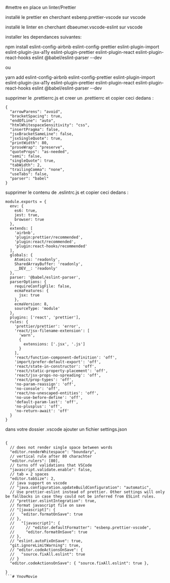 #mettre en place un linter/Prettier

installé le prettier en cherchant esbenp.prettier-vscode sur vscode

installé le linter en cherchant dbaeumer.vscode-eslint sur vscode

installer les dependances suivantes:

npm install eslint-config-airbnb eslint-config-prettier eslint-plugin-import eslint-plugin-jsx-a11y eslint-plugin-prettier eslint-plugin-react eslint-plugin-react-hooks eslint @babel/eslint-parser --dev

ou

yarn add eslint-config-airbnb eslint-config-prettier eslint-plugin-import eslint-plugin-jsx-a11y eslint-plugin-prettier eslint-plugin-react eslint-plugin-react-hooks eslint @babel/eslint-parser --dev

supprimer le .prettierrc.js et creer un .prettierrc et copier ceci dedans :

```
{
  "arrowParens": "avoid",
  "bracketSpacing": true,
  "endOfLine": "auto",
  "htmlWhitespaceSensitivity": "css",
  "insertPragma": false,
  "jsxBracketSameLine": false,
  "jsxSingleQuote": true,
  "printWidth": 80,
  "proseWrap": "preserve",
  "quoteProps": "as-needed",
  "semi": false,
  "singleQuote": true,
  "tabWidth": 2,
  "trailingComma": "none",
  "useTabs": false,
  "parser": "babel"
}
```

supprimer le contenu de  .eslintrc.js et copier ceci dedans :
```
module.exports = {
  env: {
    es6: true,
    jest: true,
    browser: true
  },
  extends: [
    'airbnb',
    'plugin:prettier/recommended',
    'plugin:react/recommended',
    'plugin:react-hooks/recommended'
  ],
  globals: {
    Atomics: 'readonly',
    SharedArrayBuffer: 'readonly',
    __DEV__: 'readonly'
  },
  parser: '@babel/eslint-parser',
  parserOptions: {
    requireConfigFile: false,
    ecmaFeatures: {
      jsx: true
    },
    ecmaVersion: 8,
    sourceType: 'module'
  },
  plugins: ['react', 'prettier'],
  rules: {
    'prettier/prettier': 'error',
    'react/jsx-filename-extension': [
      'warn',
      {
        extensions: ['.jsx', '.js']
      }
    ],
    'react/function-component-definition': 'off',
    'import/prefer-default-export': 'off',
    'react/state-in-constructor': 'off',
    'react/static-property-placement': 'off',
    'react/jsx-props-no-spreading': 'off',
    'react/prop-types': 'off',
    'no-param-reassign': 'off',
    'no-console': 'off',
    'react/no-unescaped-entities': 'off',
    'no-use-before-define': 'off',
    'default-param-last': 'off',
    'no-plusplus': 'off',
    'no-return-await': 'off'
  }
}

```

dans votre dossier .vscode ajouter un fichier settings.json 

```

{
  // does not render single space between words
  "editor.renderWhitespace": "boundary",
  // vertical rule after 80 charachter
  "editor.rulers": [80],
  // turns off validations that VSCode
  "javascript.validate.enable": false,
  // tab = 2 spaces 
  "editor.tabSize": 2,
  // java support on vscode
  // "java.configuration.updateBuildConfiguration": "automatic",
  // Use prettier-eslint instead of prettier. Other settings will only be fallbacks in case they could not be inferred from ESLint rules.
  // "prettier.eslintIntegration": true,
  // format javascript file on save
  // "[javascript]": {
  //   "editor.formatOnSave": true
  // },
  //   "[javascript]": {
  //     // "editor.defaultFormatter": "esbenp.prettier-vscode",
  //     "editor.formatOnSave": true
  // },
  // "eslint.autoFixOnSave": true,
  "git.ignoreLimitWarning": true,
  // "editor.codeActionsOnSave": {
  //   "source.fixAll.eslint": true
  // }
  "editor.codeActionsOnSave": { "source.fixAll.eslint": true },

}
```#   Y n o v M o v i e  
 